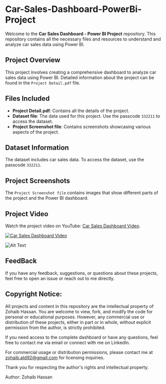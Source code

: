 # Car-Sales-Dashboard-PowerBi-Project
Welcome to the **Car Sales Dashboard - Power BI Project** repository. This repository contains all the necessary files and resources to understand and analyze car sales data using Power BI.

## Project Overview
This project involves creating a comprehensive dashboard to analyze car sales data using Power BI. Detailed information about the project can be found in the `Project Detail.pdf` file.

## Files Included
- **Project Detail.pdf**: Contains all the details of the project.
- **Dataset file**: The data used for this project. Use the passcode `332211` to access the dataset.
- **Project Screenshot file**: Contains screenshots showcasing various aspects of the project.

## Dataset Information
The dataset includes car sales data. To access the dataset, use the passcode `332211`.

## Project Screenshots
The `Project Screenshot file` contains images that show different parts of the project and the Power BI dashboard.

## Project Video
Watch the project video on YouTube: [Car Sales Dashboard Video](https://youtu.be/js6LWgVLGcg).

[![Car Sales Dashboard Video](https://img.youtube.com/vi/js6LWgVLGcg/0.jpg)](https://youtu.be/js6LWgVLGcg)

![Alt Text](Screenshot2.png)

## FeedBack
If you have any feedback, suggestions, or questions about these projects, feel free to open an issue or reach out to me directly.

## Copyright Notice: 

All projects and content in this repository are the intellectual property of Zohaib Hassan. You are welcome to view, fork, and modify the code for personal or educational purposes. However, any commercial use or distribution of these projects, either in part or in whole, without explicit permission from the author, is strictly prohibited.

If you need access to the complete dashboard or have any questions, feel free to contact me via email or connect with me on LinkedIn.

For commercial usage or distribution permissions, please contact me at zohaib.atd92@gmail.com for licensing inquiries.

Thank you for respecting the author's rights and intellectual property.

Author: Zohaib Hassan
